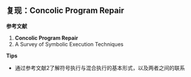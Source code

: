 ## 复现：Concolic Program Repair

**参考文献**

1. **Concolic Program Repair**
2. A Survey of Symbolic Execution Techniques  

**Tips**

- 通过参考文献2了解符号执行与混合执行的基本形式，以及两者之间的联系

